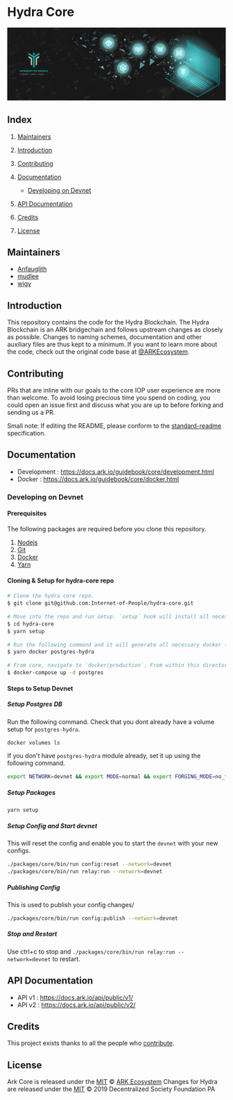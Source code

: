# Hydra Core

<p align="center">
    <img src="banner.jpg" />
</p>

## Index

1. [Maintainers](#Maintainers)
2. [Introduction](#Introduction)
3. [Contributing](#Contributing)
4. [Documentation](#Documentation)

    - [Developing on Devnet](Developing-on-Devnet)

5. [API Documentation](#API-Documentation)
6. [Credits](#Credits)
7. [License](#License)

## Maintainers

-   [Anfauglith](https://github.com/Anfauglith)
-   [mudlee](https://github.com/mudlee)
-   [wigy](https://github.com/wigy-opensource-developer)

## Introduction

This repository contains the code for the Hydra Blockchain. The Hydra Blockchain is an ARK bridgechain and follows upstream changes as closely as possible.
Changes to naming schemes, documentation and other auxiliary files are thus kept to a minimum. If you want to learn more about the code, check out the original code base at [@ARKEcosystem](https://github.com/ARKEcosystem/core.git).

## Contributing

PRs that are inline with our goals to the core IOP user experience are
more than welcome. To avoid losing precious time you spend on coding, you could
open an issue first and discuss what you are up to before forking and sending us
a PR.

Small note: If editing the README, please conform to the
[standard-readme](https://github.com/RichardLitt/standard-readme) specification.

## Documentation

-   Development : https://docs.ark.io/guidebook/core/development.html
-   Docker : https://docs.ark.io/guidebook/core/docker.html

### Developing on Devnet

#### Prerequisites

The following packages are required before you clone this repository.

1. [Nodejs](https://nodejs.org/en/)
2. [Git](https://git-scm.com/)
3. [Docker](https://www.docker.com/)
4. [Yarn](https://yarnpkg.com/en/)

#### Cloning & Setup for hydra-core repo

```bash
# Clone the hydra core repo.
$ git clone git@github.com:Internet-of-People/hydra-core.git
```

```bash
# Move into the repo and run setup. `setup` hook will install all necessary JavaScript dependencies to get you up and running with hydra ark core.
$ cd hydra-core
$ yarn setup
```

```bash
# Run the following command and it will generate all necessary docker files.
$ yarn docker postgres-hydra
```

```bash
# From core, navigate to `docker/production`. From within this directory, run the following command. This will install Postgres with the necessary settings to work with hydra ark core.
$ docker-compose up -d postgres
```

#### Steps to Setup Devnet

##### Setup Postgres DB

Run the following command. Check that you dont already have a volume setup for `postgres-hydra`.

```bash
docker volumes ls
```

If you don't have `postgres-hydra` module already, set it up using the following command.

```bash
export NETWORK=devnet && export MODE=normal && export FORGING_MODE=no_forge && docker-compose up -d postgres
```

##### Setup Packages

```bash
yarn setup
```

##### Setup Config and Start devnet

This will reset the config and enable you to start the `devnet` with your new configs.

```bash
./packages/core/bin/run config:reset --network=devnet
./packages/core/bin/run relay:run --network=devnet
```

##### Publishing Config

This is used to publish your config changes/

```bash
./packages/core/bin/run config:publish --network=devnet
```

##### Stop and Restart

Use ctrl+c to stop and `./packages/core/bin/run relay:run --network=devnet` to restart.

## API Documentation

-   API v1 : https://docs.ark.io/api/public/v1/
-   API v2 : https://docs.ark.io/api/public/v2/

## Credits

This project exists thanks to all the people who [contribute](../../contributors).

## License

Ark Core is released under the [MIT](LICENSE) © [ARK Ecosystem](https://ark.io)
Changes for Hydra are released under the [MIT](LICENSE) © 2019 Decentralized Society Foundation PA
